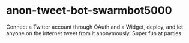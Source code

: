 anon-tweet-bot-swarmbot5000
===========================

Connect a Twitter account through OAuth and a Widget, deploy, and let anyone on the internet tweet from it anonymously. Super fun at parties.
